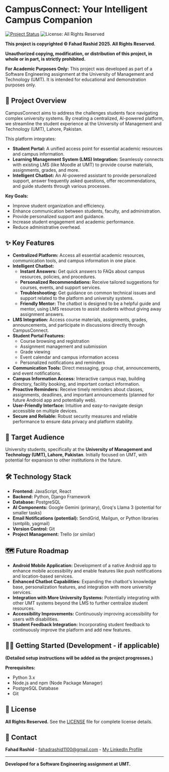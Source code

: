 # CampusConnect: Your Intelligent Campus Companion

[![Project Status](https://img.shields.io/badge/Status-Development-orange)](https://www.repostatus.org/#active)
![License: All Rights Reserved](https://img.shields.io/badge/License-All%20Rights%20Reserved-red)

**This project is copyrighted © Fahad Rashid 2025. All Rights Reserved.**

**Unauthorized copying, modification, or distribution of this project, in whole or in part, is strictly prohibited.**

**For Academic Purposes Only:** This project was developed as part of a Software Engineering assignment at the University of Management and Technology (UMT). It is intended for educational and demonstration purposes only.

## 🚀 Project Overview

CampusConnect aims to address the challenges students face navigating complex university systems. By creating a centralized, AI-powered platform, we streamline the student experience at the University of Management and Technology (UMT), Lahore, Pakistan.

This platform integrates:

*   **Student Portal:** A unified access point for essential academic resources and campus information.
*   **Learning Management System (LMS) Integration:** Seamlessly connects with existing LMS (like Moodle at UMT) to provide course materials, assignments, grades, and more.
*   **Intelligent Chatbot:** An AI-powered assistant to provide personalized support, answer frequently asked questions, offer recommendations, and guide students through various processes.

**Key Goals:**

*   Improve student organization and efficiency.
*   Enhance communication between students, faculty, and administration.
*   Provide personalized support and guidance.
*   Increase student engagement and academic performance.
*   Reduce administrative overhead.

## ✨ Key Features

*   **Centralized Platform:** Access all essential academic resources, communication tools, and campus information in one place.
*   **Intelligent Chatbot:**
    *   **Instant Answers:** Get quick answers to FAQs about campus resources, policies, and procedures.
    *   **Personalized Recommendations:** Receive tailored suggestions for courses, events, and support services.
    *   **Troubleshooting:** Get guidance on common technical issues and support related to the platform and university systems.
    *   **Friendly Mentor:** The chatbot is designed to be a helpful guide and mentor, using LMS resources to assist students without giving away assignment answers.
*   **LMS Integration:** Access course materials, assignments, grades, announcements, and participate in discussions directly through CampusConnect.
*   **Student Portal Features:**
    *   Course browsing and registration
    *   Assignment management and submission
    *   Grade viewing
    *   Event calendar and campus information access
    *   Personalized notifications and reminders
*   **Communication Tools:** Direct messaging, group chat, announcements, and event notifications.
*   **Campus Information Access:** Interactive campus map, building directory, facility booking, and important contact information.
*   **Proactive Reminders:** Receive timely reminders about classes, assignments, deadlines, and important announcements (planned for future Android app and potentially web).
*   **User-Friendly Interface:** Intuitive and easy-to-navigate design accessible on multiple devices.
*   **Secure and Reliable:** Robust security measures and reliable performance to ensure data privacy and platform stability.

## 🎯 Target Audience

University students, specifically at the **University of Management and Technology (UMT), Lahore, Pakistan**. Initially focused on UMT, with potential for expansion to other institutions in the future.

## 🛠️ Technology Stack

*   **Frontend:** JavaScript, React
*   **Backend:** Python, Django Framework
*   **Database:** PostgreSQL
*   **AI Components:** Google Gemini (primary), Groq's Llama 3 (potential for smaller tasks)
*   **Email Notifications (potential):** SendGrid, Mailgun, or Python libraries (smtplib, yagmail)
*   **Version Control:** Git
*   **Project Management:** Trello (or similar)

## 🗺️ Future Roadmap

*   **Android Mobile Application:** Development of a native Android app to enhance mobile accessibility and enable features like push notifications and location-based services.
*   **Enhanced Chatbot Capabilities:** Expanding the chatbot's knowledge base, personalization features, and integration with more university services.
*   **Integration with More University Systems:** Potentially integrating with other UMT systems beyond the LMS to further centralize student resources.
*   **Accessibility Improvements:** Continuously improving accessibility for users with disabilities.
*   **Student Feedback Integration:** Incorporating student feedback to continuously improve the platform and add new features.

## 🧑‍💻 Getting Started (Development - if applicable)

**(Detailed setup instructions will be added as the project progresses.)**

**Prerequisites:**

*   Python 3.x
*   Node.js and npm (Node Package Manager)
*   PostgreSQL Database
*   Git

## 📄 License

**All Rights Reserved.**  See the [LICENSE](LICENSE) file for complete license details.

## 📧 Contact

**Fahad Rashid** - fahadrashid1100@gmail.com - [My LinkedIn Profile](https://www.linkedin.com/in/fahad-rashid-6a45b2274/)

---

**Developed for a Software Engineering assignment at UMT.**